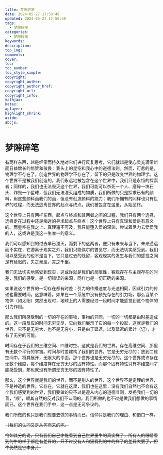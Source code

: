 ```yaml
---
title: 梦隙碎笔
date: 2024-05-27 17:50:49
updated: 2024-05-27 17:50:49
tags:
  - 梦隙碎笔
categories:
  - 梦隙碎笔
keywords:
description:
top_img:
comments:
cover:
toc:
toc_number:
toc_style_simple:
copyright:
copyright_author:
copyright_author_href:
copyright_url:
copyright_info:
mathjax:
katex:
aplayer:
highlight_shrink:
aside:
abcjs:
---
```


# 梦隙碎笔

有两样东西，越是经常而持久地对它们进行反复思考，它们就越是使心灵充满常新而日益增长的惊赞和敬畏：我头上的星空和我心中的道德法则。然而，可悲的是，物理学不存在了，创造世界的物理学不存在了，留下的只是改变世界的物理学。这个世界不是被我们创造的，我们永远地被包含在这个世界中，我们只是永恒的探索者；同样的，我们也无法毁灭这个世界，我们可能可以杀死一个人、磨碎一块石头、炸毁一个星球，但我们无法湮灭组成的物质，我们所做的只是探求已有的颜料，用这些颜料画我们的画，但没有创造颜料的能力；我们所拥有的同样也只有世界的过程，而无法逃离世界的起点与终点。我们被包含在这里，从始至终。

这个世界上只有两样东西，起点与终点和其两者之间的过程，我们只有两个选择，选择走在过程中还是痴迷的寻求起点与终点；这个世界上只有真理和爱是有意义的。而星空在我之上、真理遥不可及，我只能堕入爱的深渊，尝试着尽力去爱爱我的人，这或许是我这一生唯一的意义。

我们可以感知到的过去早已湮灭，而剩下的这两者，便只有未来与当下。未来遥远而不实在，它游离于现实之外，我们只能偶尔的瞥见它，而无法切实感受到。我们可以感受到的也不是当下，它只是过去的残留，客观现实的发生与我们的感觉之间是有延迟的，失之毫厘，差之千里。

我们无法切实地感受到现实，这或许就是我们的局限性，客观存在与主观存在的时差，我们的感受，是一切错误的来源，同样也是一切正确的来源。

如果说这个世界的一切存在都有时差：引力的传播速度与光速相同，因此引力的传递也需要时间。这意味着，如果在一个系统中没有预先存在的引力场，那么当某个物体（如太阳）突然出现时，地球上的人需要经过一段时间才能感觉到这个物体的引力作用。

那么我们所感受到的一切的存在的事物，事物的异同，一切的一切都是由时差造成的。这一段反应的时间无穷无尽，它向我们展示了它的每一个投影，这就是我们的世界。它不是无穷大、也不是无穷小，只是由于延迟，以及延迟的累计（记），才有了无穷的可能。

时间存在于我们的三维空间、四维时空。这就是我们的世界。存在高维空间、那里有无数个平行的宇宙。时间与时差建构了我们的世界，它是无穷无尽的；放到二维空间中，将其展开，无限大的平面，那个世界也是无穷无尽的。这个世界或许存在无数个维度，每个维度存在无穷无尽的固有特性。而那个固有特性只有本维空间才能感受到，那也就没有所谓无穷无尽的固有特性了。

那么，这个世界就是我们的世界，而不是别人的世界、这个世界不是定理的世界、不是神造的世界。它存在，它就在这里，我们也在这里，没有我们自然也不会有这个我们感受到的世界，我们要做的只不过是遵从内心的道德准则，发扬我们一切的善，“顺”，顺其自然的反对我们不认同的。我们所做的也不过是做我们想做的事情而已，这个世界在我们手中，这一点是无可争议的。

我们所做的也只是我们想要去做的事情而已，信仰只是我们的理由、和借口一样。

~~（我们的认同又是从何而来的呢。~~

~~恰如其分的说，只有我们自己才能看到自己世界里牛的真实样子，所有人的眼睛看到的牛的样子都是有差异的，只不过没有人和猫看到的牛的样子的差异大罢了，但牛仍然是它本身。）~~

 
